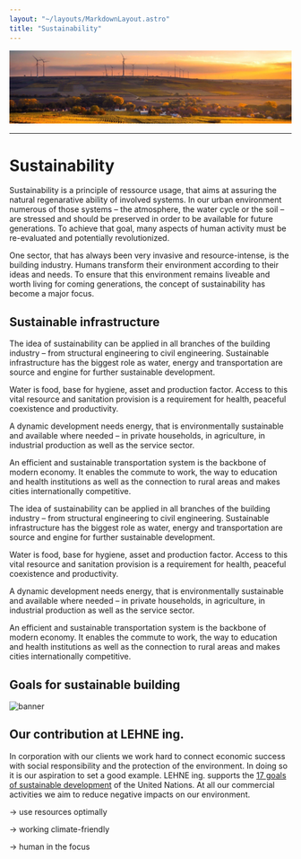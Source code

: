 ```yaml
---
layout: "~/layouts/MarkdownLayout.astro"
title: "Sustainability"
---
```


![banner](../nachhaltigkeit/banner.jpg)

---

# Sustainability

Sustainability is a principle of ressource usage, that aims at
assuring the natural regenarative ability of involved systems. In our
urban environment numerous of those systems – the atmosphere, the water
cycle or the soil – are stressed and should be preserved in order to be
available for future generations. To achieve that goal, many aspects of
human activity must be re-evaluated and potentially revolutionized.

One sector, that has always been very invasive and resource-intense,
is the building industry. Humans transform their environment according
to their ideas and needs. To ensure that this environment remains
liveable and worth living for coming generations, the concept of
sustainability has become a major focus.

## Sustainable infrastructure

The idea of sustainability can be applied in all branches of the
building industry – from structural engineering to civil engineering.
Sustainable infrastructure has the biggest role as water, energy and
transportation are source and engine for further sustainable
development.

Water
is food, base for hygiene, asset and production factor. Access to this
vital resource and sanitation provision is a requirement for health,
peaceful coexistence and productivity.

A dynamic development needs energy,
that is environmentally sustainable and available where needed – in
private households, in agriculture, in industrial production as well as
the service sector.

An efficient and sustainable transportation
system is the backbone of modern economy. It enables the commute to
work, the way to education and health institutions as well as the
connection to rural areas and makes cities internationally competitive.

The idea of sustainability can be applied in all branches of the
building industry – from structural engineering to civil engineering.
Sustainable infrastructure has the biggest role as water, energy and
transportation are source and engine for further sustainable
development.

Water
is food, base for hygiene, asset and production factor. Access to this
vital resource and sanitation provision is a requirement for health,
peaceful coexistence and productivity.

A dynamic development needs energy,
that is environmentally sustainable and available where needed – in
private households, in agriculture, in industrial production as well as
the service sector.

An efficient and sustainable transportation
system is the backbone of modern economy. It enables the commute to
work, the way to education and health institutions as well as the
connection to rural areas and makes cities internationally competitive.

## Goals for sustainable building

![banner](../nachhaltigkeit/leitfaden.png.jpg)

## Our contribution at LEHNE ing.

In corporation with our clients we work hard to connect economic
success with social responsibility and the protection of the
environment. In doing so it is our aspiration to set a good example.
LEHNE ing. supports the [17 goals of sustainable development](https://sdgs.un.org/goals) of the United Nations. At all our commercial activities we aim to reduce negative impacts on our environment.

→ use resources optimally

→ working climate-friendly

→ human in the focus
